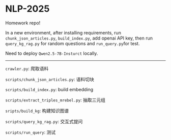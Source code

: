 # NLP-2025
Homework repo!


In a new environment, after installing requirements, run `chunk_json_articles.py`, `build_index.py`, add openai API key, then run `query_kg_rag.py` for random questions and `run_query.py`for test.

Need to deploy `Qwen2.5-7B-Insturct` locally.

---

`crawler.py`: 爬取语料

`scripts/chunk_json_articles.py`: 语料切块

`scripts/build_index.py`: build embedding

`scripts/extract_triples_mrebel.py`: 抽取三元组

`sripts/build_kg`: 构建知识图谱

`scripts/query_kg_rag.py`: 交互式提问

`scripts/run_query`: 测试

